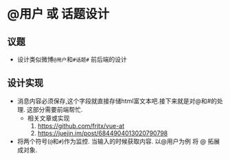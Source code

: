 # @用户 或 话题设计
## 议题
- 设计类似微博`@用户`和`#话题#` 前后端的设计


## 设计实现
- 消息内容必须保存,这个字段就直接存储html富文本吧.接下来就是对@和#的处理. 这部分需要前端帮忙.
    - 相关文章或实现
        1. https://github.com/fritx/vue-at
        2. https://juejin.im/post/6844904013020790798
- 将两个符号(`@`和`#`)作为监控. 当输入的时候获取内容. 以@用户为例
    将 @ 拓展成对象. 